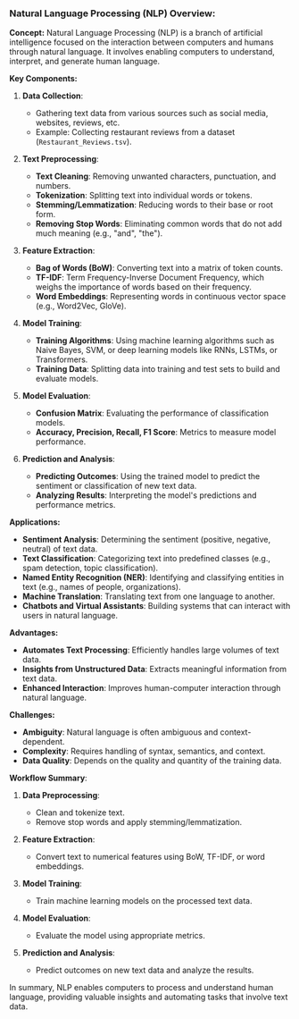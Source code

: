 ### Natural Language Processing (NLP) Overview:

**Concept:**
Natural Language Processing (NLP) is a branch of artificial intelligence focused on the interaction between computers and humans through natural language. It involves enabling computers to understand, interpret, and generate human language.

**Key Components:**

1. **Data Collection**:
   - Gathering text data from various sources such as social media, websites, reviews, etc.
   - Example: Collecting restaurant reviews from a dataset (`Restaurant_Reviews.tsv`).

2. **Text Preprocessing**:
   - **Text Cleaning**: Removing unwanted characters, punctuation, and numbers.
   - **Tokenization**: Splitting text into individual words or tokens.
   - **Stemming/Lemmatization**: Reducing words to their base or root form.
   - **Removing Stop Words**: Eliminating common words that do not add much meaning (e.g., "and", "the").

3. **Feature Extraction**:
   - **Bag of Words (BoW)**: Converting text into a matrix of token counts.
   - **TF-IDF**: Term Frequency-Inverse Document Frequency, which weighs the importance of words based on their frequency.
   - **Word Embeddings**: Representing words in continuous vector space (e.g., Word2Vec, GloVe).

4. **Model Training**:
   - **Training Algorithms**: Using machine learning algorithms such as Naive Bayes, SVM, or deep learning models like RNNs, LSTMs, or Transformers.
   - **Training Data**: Splitting data into training and test sets to build and evaluate models.

5. **Model Evaluation**:
   - **Confusion Matrix**: Evaluating the performance of classification models.
   - **Accuracy, Precision, Recall, F1 Score**: Metrics to measure model performance.

6. **Prediction and Analysis**:
   - **Predicting Outcomes**: Using the trained model to predict the sentiment or classification of new text data.
   - **Analyzing Results**: Interpreting the model's predictions and performance metrics.

**Applications:**
- **Sentiment Analysis**: Determining the sentiment (positive, negative, neutral) of text data.
- **Text Classification**: Categorizing text into predefined classes (e.g., spam detection, topic classification).
- **Named Entity Recognition (NER)**: Identifying and classifying entities in text (e.g., names of people, organizations).
- **Machine Translation**: Translating text from one language to another.
- **Chatbots and Virtual Assistants**: Building systems that can interact with users in natural language.

**Advantages:**
- **Automates Text Processing**: Efficiently handles large volumes of text data.
- **Insights from Unstructured Data**: Extracts meaningful information from text data.
- **Enhanced Interaction**: Improves human-computer interaction through natural language.

**Challenges:**
- **Ambiguity**: Natural language is often ambiguous and context-dependent.
- **Complexity**: Requires handling of syntax, semantics, and context.
- **Data Quality**: Depends on the quality and quantity of the training data.

**Workflow Summary**:
1. **Data Preprocessing**:
   - Clean and tokenize text.
   - Remove stop words and apply stemming/lemmatization.

2. **Feature Extraction**:
   - Convert text to numerical features using BoW, TF-IDF, or word embeddings.

3. **Model Training**:
   - Train machine learning models on the processed text data.

4. **Model Evaluation**:
   - Evaluate the model using appropriate metrics.

5. **Prediction and Analysis**:
   - Predict outcomes on new text data and analyze the results.

In summary, NLP enables computers to process and understand human language, providing valuable insights and automating tasks that involve text data.